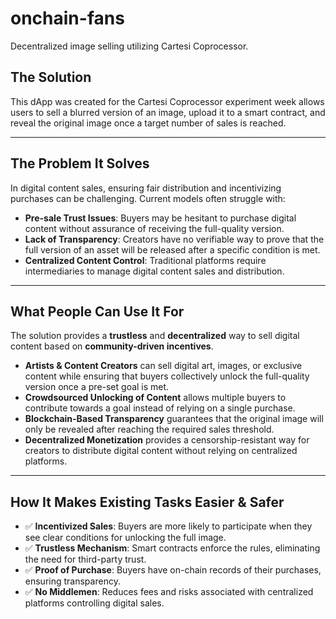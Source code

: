 # onchain-fans
Decentralized image selling utilizing Cartesi Coprocessor.

## **The Solution**  

This dApp was created for the Cartesi Coprocessor experiment week allows users to sell a blurred version of an image, upload it to a smart contract, and reveal the original image once a target number of sales is reached.  

---

## **The Problem It Solves**  

In digital content sales, ensuring fair distribution and incentivizing purchases can be challenging. Current models often struggle with:  

- **Pre-sale Trust Issues**: Buyers may be hesitant to purchase digital content without assurance of receiving the full-quality version.  
- **Lack of Transparency**: Creators have no verifiable way to prove that the full version of an asset will be released after a specific condition is met.  
- **Centralized Content Control**: Traditional platforms require intermediaries to manage digital content sales and distribution.  

---

## **What People Can Use It For**  

The solution provides a **trustless** and **decentralized** way to sell digital content based on **community-driven incentives**.  

- **Artists & Content Creators** can sell digital art, images, or exclusive content while ensuring that buyers collectively unlock the full-quality version once a pre-set goal is met.  
- **Crowdsourced Unlocking of Content** allows multiple buyers to contribute towards a goal instead of relying on a single purchase.  
- **Blockchain-Based Transparency** guarantees that the original image will only be revealed after reaching the required sales threshold.  
- **Decentralized Monetization** provides a censorship-resistant way for creators to distribute digital content without relying on centralized platforms.  

---

## **How It Makes Existing Tasks Easier & Safer**  

- ✅ **Incentivized Sales**: Buyers are more likely to participate when they see clear conditions for unlocking the full image.  
- ✅ **Trustless Mechanism**: Smart contracts enforce the rules, eliminating the need for third-party trust.  
- ✅ **Proof of Purchase**: Buyers have on-chain records of their purchases, ensuring transparency.  
- ✅ **No Middlemen**: Reduces fees and risks associated with centralized platforms controlling digital sales.  
